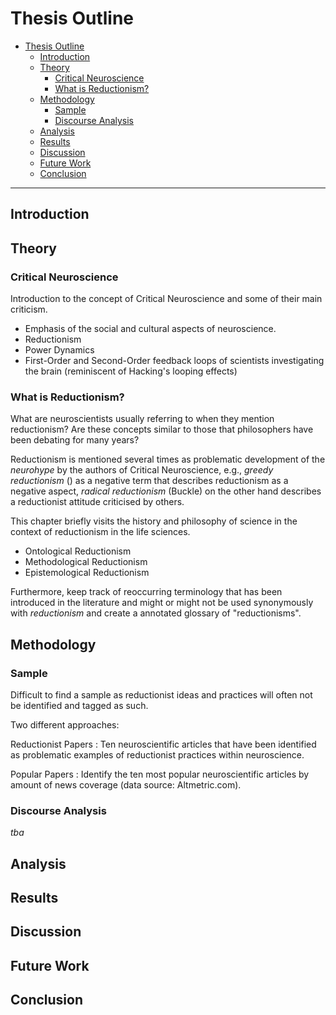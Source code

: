 # Thesis Outline

- [Thesis Outline](#thesis-outline)
    - [Introduction](#introduction)
    - [Theory](#theory)
        - [Critical Neuroscience](#critical-neuroscience)
        - [What is Reductionism?](#what-is-reductionism)
    - [Methodology](#methodology)
        - [Sample](#sample)
        - [Discourse Analysis](#discourse-analysis)
    - [Analysis](#analysis)
    - [Results](#results)
    - [Discussion](#discussion)
    - [Future Work](#future-work)
    - [Conclusion](#conclusion)

---

## Introduction

## Theory

### Critical Neuroscience

Introduction to the concept of Critical Neuroscience and some of their main criticism.

- Emphasis of the social and cultural aspects of neuroscience.
- Reductionism
- Power Dynamics
- First-Order and Second-Order feedback loops of scientists investigating the brain (reminiscent of Hacking's looping effects)

### What is Reductionism?

What are neuroscientists usually referring to when they mention reductionism?
Are these concepts similar to those that philosophers have been debating for many years?

Reductionism is mentioned several times as problematic development of the _neurohype_ by the authors of Critical Neuroscience, e.g., _greedy reductionism_ () as a negative term that describes reductionism as a negative aspect, _radical reductionism_ (Buckle) on the other hand describes a reductionist attitude criticised by others.

This chapter briefly visits the history and philosophy of science in the context of reductionism in the life sciences.

- Ontological Reductionism
- Methodological Reductionism
- Epistemological Reductionism

Furthermore, keep track of reoccurring terminology that has been introduced in the literature and might or might not be used synonymously with _reductionism_ and create a annotated glossary of "reductionisms".

## Methodology

### Sample

Difficult to find a sample as reductionist ideas and practices will often not be identified and tagged as such.

Two different approaches:

Reductionist Papers
: Ten neuroscientific articles that have been identified as problematic examples of reductionist practices within neuroscience.

Popular Papers
: Identify the ten most popular neuroscientific articles by amount of news coverage (data source: Altmetric.com).

### Discourse Analysis

_tba_

## Analysis

## Results

## Discussion

## Future Work

## Conclusion